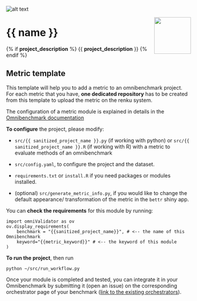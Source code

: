 ![alt text](https://github.com/omnibenchmark/contributed-project-templates/blob/main/img/omnibenchmark.png?raw=true)

<img align="right" width="100" height="100" src="https://github.com/omnibenchmark/contributed-project-templates/blob/main/img/metric.png?raw=true">

# {{ name }} 

{% if __project_description__ %} {{ __project_description__ }} {% endif %}

## Metric template

This template will help you to add a metric to an omnibenchmark project. For each metric that you have, **one dedicated repository** has to be created from this template to upload the metric on the renku system. 

The configuration of a metric module is explained in details in the [Omnibenchmark documentation](https://omnibenchmark.readthedocs.io/en/latest/start/modules/03_metric_module.html)

**To configure** the project, please modify: 

- `src/{{ sanitized_project_name }}.py` (if working with python) or 
`src/{{ sanitized_project_name }}.R` (if working with R) with a metric to evaluate methods of an omnibenchmark

- `src/config.yaml`, to configure the project and the dataset.

- `requirements.txt` or `install.R` if you need packages or modules installed. 

- (optional) `src/generate_metric_info.py`, if you would like to change the default appearance/ transformation of the metric in the `bettr` shiny app. 

You can **check the requirements** for this module by running: 

```
import omniValidator as ov
ov.display_requirements(
    benchmark = "{{sanitized_project_name}}", # <-- the name of this Omnibenchmark
    keyword="{{metric_keyword}}" # <-- the keyword of this module
)
```

**To run the project**, then run

`python ~/src/run_workflow.py`

Once your module is completed and tested, you can integrate it in your Omnibenchmark by submitting it (open an issue) on the corresponding orchestrator page of your benchmark ([link to the existing orchestrators](https://omnibenchmark.github.io/documentation/01_getting_started/01_module_contr/setup_module/04_submit/)). 